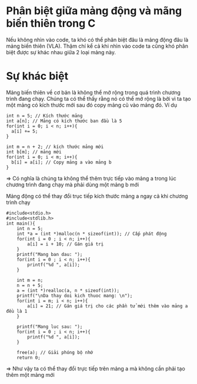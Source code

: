 # Phân biệt giữa mảng động và mãng biến thiên trong C
Nếu không nhìn vào code, ta khó có thể phân biệt đâu là mảng động đâu là mảng biến thiên (VLA). Thậm chí kể cả khi nhìn vào code ta cũng khó phân biệt được sự khác nhau giữa 2 loại mảng này.

# Sự khác biệt
Mảng biến thiên về cơ bản là không thể mở rộng trong quá trình chương trình đang chạy. Chúng ta có thể thấy rằng nó có thể mở rộng là bởi vì ta tạo một mảng có kích thước mới sau đó copy mảng cũ vào mảng đó. Ví dụ
```
int n = 5; // Kích thước mảng
int a[n]; // Mảng có kích thước ban đầu là 5
for(int i = 0; i < n; i++){
  a[i] += 5;
}

int m = n + 2; // kích thước mảng mới
int b[m]; // mảng mới
for(int i = 0; i < m; i++){
  b[i] = a[i]; // Copy mảng a vào mảng b
}
```
=> Có nghĩa là chúng ta không thể thêm trực tiếp vào mảng a trong lúc chương trình đang chạy mà phải dùng một mảng b mới

Mảng động có thể thay đổi trục tiếp kích thước mảng a ngay cả khi chương trình chạy
```
#include<stdio.h>
#include<stdlib.h>
int main(){
    int n = 5;
    int *a = (int *)malloc(n * sizeof(int)); // Cấp phát động
    for(int i = 0 ; i < n; i++){
        a[i] = i + 10; // Gán giá trị
    }
    printf("Mang ban dau: ");
    for(int i = 0 ; i < n; i++){
        printf("%d ", a[i]);
    }

    int m = n;
    n = n + 5;
    a = (int *)realloc(a, n * sizeof(int));
    printf("\nDa thay doi kich thuoc mang: \n");
    for(int i = m; i < n; i++){
        a[i] = 21; // Gán giá trị cho các phần tử mới thêm vào mảng a đều là 1
    }

    printf("Mang luc sau: ");
    for(int i = 0 ; i < n; i++){
        printf("%d ", a[i]);
    }

    free(a); // Giải phóng bộ nhớ
    return 0;
```
=> Như vậy ta có thể thay đổi trực tiếp trên mảng a mà không cần phải tạo thêm một mảng mới

